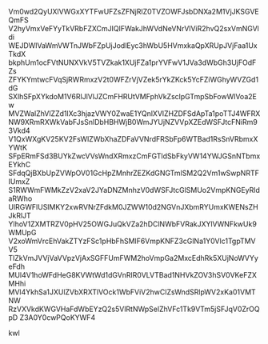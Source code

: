 Vm0wd2QyUXlVWGxXYTFwUFZsZFNjRlZ0TVZOWFJsbDNXa2M1VjJKSGVEQmFS
V2hyVmxVeFYyTkVRbFZXCmJIQlFWakJhWVdNeVNrVlViR2hvQ2sxVmNGVldi
WEJDWlVaWmVWTnJWbFZpUjJodlEyc3hWbU5HVmxkaQpXRUpJVjFaa1UxTkdX
bkphUm1ocFVtNUNXVkV5TVZkak1XUjFZa1prYVFwV1JVa3dWbGh3UjFOdFZs
ZFYKYmtwcFVqSjRWRmxzV2t0WFZrVjVZek5rYkZKck5YcFZiWGhyWVZGd1dG
SXlhSFpXYkdoM1V6RlJlVlJZCmFHRUtVMFphVkZsclpGTmpSbFowWlVoa2Ew
MVZWalZhVlZZd1lXc3hjazVWY0ZwaE1YQnlXVlZHZDFSdApTa1poTTJ4WFRX
NW9XRmRXWkVabFJsSnlDbHBHWjB0WmJYUjNZVVpXZEdWSFJtcFNiRm93Vkd4
V1QxWXgKV25KV2FsWlZWbXhaZDFaVVNrdFRSbFp6WTBad1RsSnVRbmxXYWtK
SFpERmFSd3BUYkZwcVVsWndXRmxzCmFGTldSbFkyVW14YWJGSnNTbmxEYkhC
SFdqQjBXbUpZVWpOV01GcHpZMnhrZEZKdGNGTmlSM2Q2Vm1wSwpNRTFIUmxZ
S1RWWmFWMkZzV2xaV2JYaDNZMnhzV0dWSFJtcGlSMUo2VmpKNGEyRldaRWho
UlRGWFlUSlMKY2xwRVNrZFdkM0JZWW10d2NGVnJXbmRYUmxKWENsZHJkRlJT
YlhoV1ZXMTRZV0pHV25OWGJuQkVZa2hDClNWbFVRakJXYlVWNFkwUk9WMUpG
V2xoWmVrcEhVakZTYzFSc1pHbFhSMlF6VmpKNFZ3cGlNa1Y0Vlc1TgpTMVV5
TlZkVmJVVjVaVVpzVjAxSGFFUmFWM2hoVmpGa2MxcEdhRk5XUjNoWVYyeFdh
MUl4V1hoWFdHeG8KVWtWd1dGVnRlR0VLVTBad1NHVkZOV3hSV0VKeFZXMHhi
MVl4YkhSa1JXUlZVbXRXTlVOck1WbFViV2hwClZsWndSRlpWV2xKa01VMTNW
RzVXVkdKWGVHaFdWbEYzQ2s5VlRtNWpSelZhVFc1Tk9VTm5jSFJqV0ZrOQpD
Z3A0Y0cwPQoKYWF4

kwl